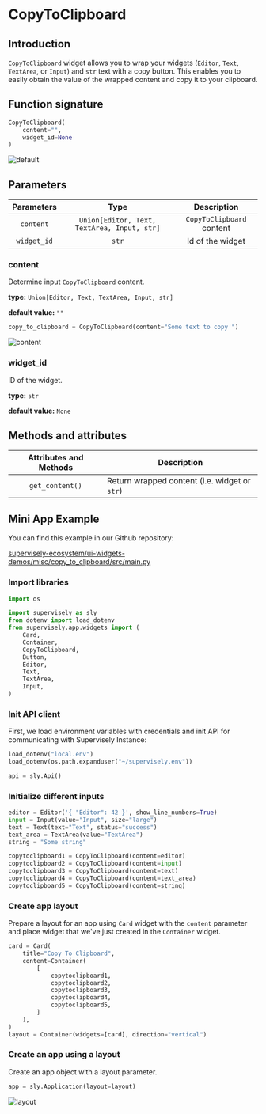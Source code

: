 # CopyToClipboard

## Introduction

`CopyToClipboard` widget allows you to wrap your widgets (`Editor`, `Text`, `TextArea`, or `Input`) and `str` text with a copy button. This enables you to easily obtain the value of the wrapped content and copy it to your clipboard.

<!-- [Read this tutorial in the developer portal.](https://developer.supervise.ly/app-development/apps-with-gui/сopyеoсlipboard) -->

## Function signature

```python
CopyToClipboard(
    content="", 
    widget_id=None
)
```

![default](https://github.com/supervisely/developer-portal/assets/78355358/473d4b89-11c1-4e10-99be-027b4d1f78d7)

## Parameters

| Parameters  |                     Type                      |        Description        |
| :---------: | :-------------------------------------------: | :-----------------------: |
|  `content`  | `Union[Editor, Text, TextArea, Input, str]`   | `CopyToClipboard` content |
| `widget_id` |                     `str`                     |     Id of the widget      |

### content

Determine input `CopyToClipboard` content.

**type:** `Union[Editor, Text, TextArea, Input, str]`

**default value:** `""`

```python
copy_to_clipboard = CopyToClipboard(content="Some text to copy ")
```

![content](https://github.com/supervisely/developer-portal/assets/78355358/983984a7-3bdd-4567-9c40-987653c01065)

### widget_id

ID of the widget.

**type:** `str`

**default value:** `None`

## Methods and attributes

| Attributes and Methods  | Description                                   |
| :---------------------: | --------------------------------------------- |
|     `get_content()`     | Return wrapped content (i.e. widget or `str`) |

## Mini App Example

You can find this example in our Github repository:

[supervisely-ecosystem/ui-widgets-demos/misc/copy_to_clipboard/src/main.py](https://github.com/supervisely-ecosystem/ui-widgets-demos/blob/master/misc/copy_to_clipboard/src/main.py)

### Import libraries

```python
import os

import supervisely as sly
from dotenv import load_dotenv
from supervisely.app.widgets import (
    Card,
    Container,
    CopyToClipboard,
    Button,
    Editor,
    Text,
    TextArea,
    Input,
)
```

### Init API client

First, we load environment variables with credentials and init API for communicating with Supervisely Instance:

```python
load_dotenv("local.env")
load_dotenv(os.path.expanduser("~/supervisely.env"))

api = sly.Api()
```

### Initialize different inputs

```python
editor = Editor('{ "Editor": 42 }', show_line_numbers=True)
input = Input(value="Input", size="large")
text = Text(text="Text", status="success")
text_area = TextArea(value="TextArea")
string = "Some string"

copytoclipboard1 = CopyToClipboard(content=editor)
copytoclipboard2 = CopyToClipboard(content=input)
copytoclipboard3 = CopyToClipboard(content=text)
copytoclipboard4 = CopyToClipboard(content=text_area)
copytoclipboard5 = CopyToClipboard(content=string)
```

### Create app layout

Prepare a layout for an app using `Card` widget with the `content` parameter and place widget that we've just created in the `Container` widget.

```python
card = Card(
    title="Copy To Clipboard",
    content=Container(
        [
            copytoclipboard1,
            copytoclipboard2,
            copytoclipboard3,
            copytoclipboard4,
            copytoclipboard5,
        ]
    ),
)
layout = Container(widgets=[card], direction="vertical")
```

### Create an app using a layout

Create an app object with a layout parameter.

```python
app = sly.Application(layout=layout)
```

![layout](https://github.com/supervisely/developer-portal/assets/78355358/77c72255-e912-4cba-9fb3-94f695d233e0)
